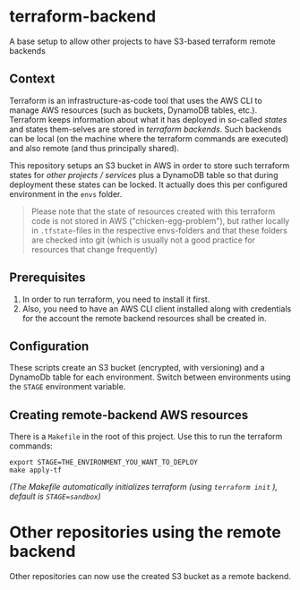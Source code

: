 # terraform-backend
A base setup to allow other projects to have S3-based terraform remote backends

## Context
Terraform is an infrastructure-as-code tool that uses the AWS CLI to manage AWS resources (such as buckets, DynamoDB tables, etc.). Terraform keeps information about what it has deployed in so-called _states_ and states them-selves are stored in _terraform backends_. Such backends can be local (on the machine where the terraform commands are executed) and also remote (and thus principally shared).

This repository setups an S3 bucket in AWS in order to store such terraform states for _other projects / services_ plus a DynamoDB table so that during deployment these states can be locked. It actually does this per configured environment in the `envs` folder.

> Please note that the state of resources created with this terraform code is not stored in AWS ("chicken-egg-problem"), but rather locally in `.tfstate`-files in the respective envs-folders and that these folders are checked into git (which is usually not a good practice for resources that change frequently)

## Prerequisites
1. In order to run terraform, you need to install it first. 
2. Also, you need to have an AWS CLI client installed along with credentials for the account the remote backend resources shall be created in.

## Configuration
These scripts create an S3 bucket (encrypted, with versioning) and a DynamoDb table for each environment. Switch between environments using the `STAGE` environment variable. 

## Creating remote-backend AWS resources
There is a `Makefile` in the root of this project. Use this to run the terraform commands:

```
export STAGE=THE_ENVIRONMENT_YOU_WANT_TO_DEPLOY
make apply-tf
```

_(The Makefile automatically initializes terraform (using `terraform init` ), default is `STAGE=sandbox`)_

# Other repositories using the remote backend
Other repositories can now use the created S3 bucket as a remote backend. 
